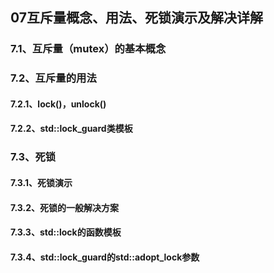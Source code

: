 ## 07互斥量概念、用法、死锁演示及解决详解

### 7.1、互斥量（mutex）的基本概念

### 7.2、互斥量的用法

#### 7.2.1、lock()，unlock()

#### 7.2.2、std::lock_guard类模板

### 7.3、死锁

#### 7.3.1、死锁演示

#### 7.3.2、死锁的一般解决方案

#### 7.3.3、std::lock的函数模板

#### 7.3.4、std::lock_guard的std::adopt_lock参数